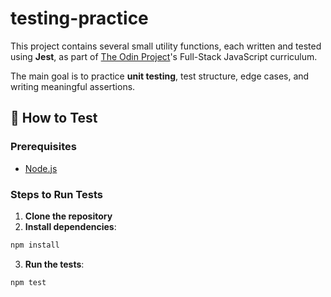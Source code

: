 # testing-practice

This project contains several small utility functions, each written and tested using **Jest**, as part of [The Odin Project](https://www.theodinproject.com/)'s Full-Stack JavaScript curriculum.

The main goal is to practice **unit testing**, test structure, edge cases, and writing meaningful assertions.

## 🧪 How to Test

### Prerequisites
- [Node.js](https://nodejs.org/en)

### Steps to Run Tests
1. **Clone the repository**
2. **Install dependencies**:
```bash
npm install
```
3. **Run the tests**:
```bash
npm test
```

